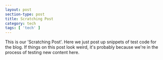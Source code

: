 ```yaml
---
layout: post
section-type: post
title: Scratching Post
category: tech
tags: [ 'tech' ]
---
```


This is our 'Scratching Post'. Here we just post up snippets of test code for the blog. If things on this post look weird, it's probably because we're in the process of testing new content here.
